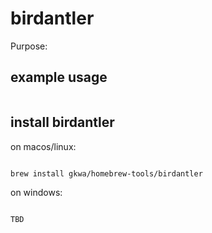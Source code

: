 # birdantler

Purpose:


## example usage

```bash


```

## install birdantler


on macos/linux:
```bash

brew install gkwa/homebrew-tools/birdantler

```


on windows:

```powershell

TBD

```
